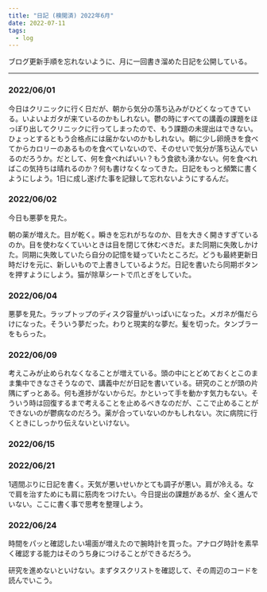 ```yaml
---
title: "日記 (検閲済) 2022年6月"
date: 2022-07-11
tags:
  - log
---
```


ブログ更新手順を忘れないように、月に一回書き溜めた日記を公開している。

---

### 2022/06/01
今日はクリニックに行く日だが、朝から気分の落ち込みがひどくなってきている。いよいよガタが来ているのかもしれない。鬱の時にすべての講義の課題をほっぽり出してクリニックに行ってしまったので、もう課題の未提出はできない。ひょっとするともう合格点には届かないのかもしれない。朝に少し卵焼きを食べてからカロリーのあるものを食べていないので、そのせいで気分が落ち込んでいるのだろうか。だとして、何を食べればいい？もう食欲も湧かない。何を食べればこの気持ちは晴れるのか？何も書けなくなってきた。日記をもっと頻繁に書くようにしよう。1日に成し遂げた事を記録して忘れないようにするんだ。
### 2022/06/02
今日も悪夢を見た。

朝の薬が増えた。目が乾く。瞬きを忘れがちなのか、目を大きく開きすぎているのか。目を使わなくていいときは目を閉じて休むべきだ。また同期に失敗しかけた。同期に失敗していたら自分の記憶を疑っていたところだ。どうも最終更新日時だけを元に、新しいもので上書きしているようだ。日記を書いたら同期ボタンを押すようにしよう。猫が除草シートで爪とぎをしていた。
### 2022/06/04
悪夢を見た。ラップトップのディスク容量がいっぱいになった。メガネが傷だらけになった。そういう夢だった。わりと現実的な夢だ。髪を切った。タンブラーをもらった。
### 2022/06/09
考えこみが止められなくなることが増えている。頭の中にとどめておくとこのまま集中できなさそうなので、講義中だが日記を書いている。研究のことが頭の片隅にずっとある。何も進捗がないからだ。かといって手を動かす気力もない。そういう時は回復するまで考えることを止めるべきなのだが、ここで止めることができないのが鬱病なのだろう。薬が合っていないのかもしれない。次に病院に行くときにしっかり伝えないといけない。
### 2022/06/15

### 2022/06/21
1週間ぶりに日記を書く。天気が悪いせいかとても調子が悪い。肩が冷える。なで肩を治すためにも肩に筋肉をつけたい。今日提出の課題があるが、全く進んでいない。ここに書く事で思考を整理しよう。

### 2022/06/24
時間をパッと確認したい場面が増えたので腕時計を買った。アナログ時計を素早く確認する能力はそのうち身につけることができるだろう。

研究を進めないといけない。まずタスクリストを確認して、その周辺のコードを読んでいこう。